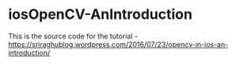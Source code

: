 # iosOpenCV-AnIntroduction

This is the source code for the tutorial - https://sriraghublog.wordpress.com/2016/07/23/opencv-in-ios-an-introduction/
